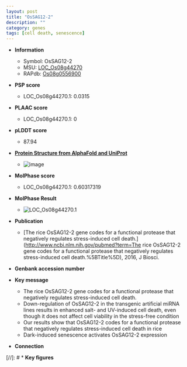 ```yaml
---
layout: post
title: "OsSAG12-2"
description: ""
category: genes
tags: [cell death, senescence]
---
```


* **Information**  
    + Symbol: OsSAG12-2  
    + MSU: [LOC_Os08g44270](http://rice.plantbiology.msu.edu/cgi-bin/ORF_infopage.cgi?orf=LOC_Os08g44270)  
    + RAPdb: [Os08g0556900](http://rapdb.dna.affrc.go.jp/viewer/gbrowse_details/irgsp1?name=Os08g0556900)  

* **PSP score**  
    + LOC_Os08g44270.1: 0.0315 

* **PLAAC score**  
    + LOC_Os08g44270.1: 0 

* **pLDDT score**
    + 87.94

* **[Protein Structure from AlphaFold and UniProt](https://www.uniprot.org/uniprotkb/Q6ZJ18/entry#structure)**
    + ![image](https://ricepsp.github.io/images/Q6/AF-Q6ZJ18-F1.png)

* **MolPhase score**
    + LOC_Os08g44270.1: 0.60317319

* **MolPhase Result**
    + ![LOC_Os08g44270.1](https://304243504.github.io/Pictures/LOC_Os08g/LOC_Os08g44270.1.png)

* **Publication**  
    + [The rice OsSAG12-2 gene codes for a functional protease that negatively regulates stress-induced cell death.](http://www.ncbi.nlm.nih.gov/pubmed?term=The rice OsSAG12-2 gene codes for a functional protease that negatively regulates stress-induced cell death.%5BTitle%5D), 2016, J Biosci.

* **Genbank accession number**  

* **Key message**  
    + The rice OsSAG12-2 gene codes for a functional protease that negatively regulates stress-induced cell death.
    + Down-regulation of OsSAG12-2 in the transgenic artificial miRNA lines results in enhanced salt- and UV-induced cell death, even though it does not affect cell viability in the stress-free condition
    + Our results show that OsSAG12-2 codes for a functional protease that negatively regulates stress-induced cell death in rice
    + Dark-induced senescence activates OsSAG12-2 expression

* **Connection**  

[//]: # * **Key figures**  


